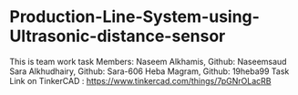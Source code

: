 # Production-Line-System-using-Ultrasonic-distance-sensor
This is team work task
Members:
Naseem Alkhamis, Github: Naseemsaud
Sara Alkhudhairy, Github: Sara-606
Heba Magram, Github: 19heba99
Task Link on TinkerCAD : https://www.tinkercad.com/things/7pGNrOLacRB
